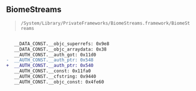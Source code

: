 ## BiomeStreams

> `/System/Library/PrivateFrameworks/BiomeStreams.framework/BiomeStreams`

```diff

   __DATA_CONST.__objc_superrefs: 0x9e8
   __DATA_CONST.__objc_arraydata: 0x38
   __AUTH_CONST.__auth_got: 0x11d0
-  __AUTH_CONST.__auth_ptr: 0x548
+  __AUTH_CONST.__auth_ptr: 0x540
   __AUTH_CONST.__const: 0x11fa0
   __AUTH_CONST.__cfstring: 0x9440
   __AUTH_CONST.__objc_const: 0x4fe60

```
